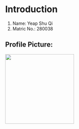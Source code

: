 # Introduction

1. Name: Yeap Shu Qi
2. Matric No.: 280038

## Profile Picture:
<img src="https://user-images.githubusercontent.com/104672009/198677130-111d597f-9c98-49e5-8449-e3dbeafadb4c.jpg" width="220" style="max-width: 100%;">
